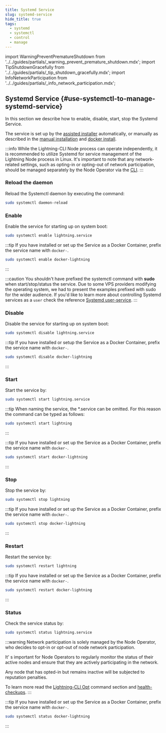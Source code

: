 ```yaml
---
title: Systemd Service
slug: systemd-service
hide_title: true
tags:
  - systemd
  - systemctl
  - control
  - manage
---
```


import WarningPreventPrematureShutdown from '../../guides/partials/_warning_prevent_premature_shutdown.mdx';
import TipShutdownGracefully from '../../guides/partials/_tip_shutdown_gracefully.mdx';
import InfoNetworkParticipation from '../../guides/partials/_info_network_participation.mdx';

## Systemd Service {#use-systemctl-to-manage-systemd-service}

In this section we describe how to enable, disable, start, stop the Systemd Service.

The service is set up by the [assisted installer](/docs/node/install#assisted-installer) automatically, or manually as described in the [manual installation](/docs/node/install#manual-installation) and [docker install](/docs/node/install#docker-installation).

:::info
While the Lightning-CLI Node process can operate independently, it is recommended to utilize Systemd for service management of the Lightning Node process in Linux. It's important to note that any network-related settings, such as opting-in or opting-out of network participation, should be managed separately by the Node Operator via the [CLI](/docs/node/lightning-cli).
:::

### Reload the daemon

Reload the Systemctl daemon by executing the command:

```sh
sudo systemctl daemon-reload
```

### Enable

Enable the service for starting up on system boot:

```sh
sudo systemctl enable lightning.service
```

:::tip
If you have installed or set up the Service as a Docker Container, prefix the service name with `docker-`.

```sh
sudo systemctl enable docker-lightning
```
:::

:::caution
You shouldn't have prefixed the systemctl command with **sudo** when start/stop/status the service. Due to some VPS providers modifying the operating system, we had to present the examples prefixed with sudo for the wider audience. If you'd like to learn more about controlling Systemd services as a `user` check the reference [Systemd user-service](/references/Systemd/user-service).
:::

### Disable

Disable the service for starting up on system boot:

```sh
sudo systemctl disable lightning.service
```

:::tip
If you have installed or setup the Service as a Docker Container, prefix the service name with `docker-`.

```sh
sudo systemctl disable docker-lightning
```
:::

### Start

<InfoNetworkParticipation />

Start the service by:

```sh
sudo systemctl start lightning.service
```

:::tip
When naming the service, the *.service can be omitted. For this reason the command can be typed as follows:

```sh
sudo systemctl start lightning
```
:::


:::tip
If you have installed or set up the Service as a Docker Container, prefix the service name with `docker-`.

```sh
sudo systemctl start docker-lightning
```
:::

### Stop

<WarningPreventPrematureShutdown />

<TipShutdownGracefully />

Stop the service by:

```sh
sudo systemctl stop lightning
```

:::tip
If you have installed or set up the Service as a Docker Container, prefix the service name with `docker-`.

```sh
sudo systemctl stop docker-lightning
```
:::

### Restart

Restart the service by:

```sh
sudo systemctl restart lightning
```

:::tip
If you have installed or set up the Service as a Docker Container, prefix the service name with `docker-`.

```sh
sudo systemctl restart docker-lightning
```
:::

### Status

Check the service status by:

```sh
sudo systemctl status lightning.service
```

:::warning
Network participation is solely managed by the Node Operator, who decides to opt-in or opt-out of node network participation.

It' s important for Node Operators to regularly monitor the status of their active nodes and ensure that they are actively participating in the network.

Any node that has opted-in but remains inactive will be subjected to reputation penalties.

To learn more read the [Lightning-CLI Opt](/docs/node/lightning-cli#opt) command section and [health-checkups](/docs/node/health-check).
:::

:::tip
If you have installed or set up the Service as a Docker Container, prefix the service name with `docker-`.

```sh
sudo systemctl status docker-lightning
```
:::
